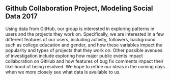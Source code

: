 ## Github Collaboration Project, Modeling Social Data 2017

Using data from GitHub, our group is interested in exploring patterns in users and the projects they work on. Specifically, we are interested in a few different features of our users, including activity, followers, background such as college education and gender, and how these variables impact the popularity and types of projects that they work on. Other possible avenues of investigation include exploring how major public events impact collaboration on GitHub and how features of bug fix comments impact their likelihood of being resolved. We hope to refine our ideas in the coming days when we more closely see what data is available to us.